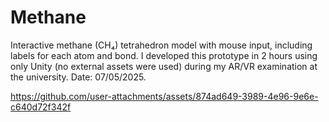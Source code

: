 # Methane
Interactive methane (CH₄) tetrahedron model with mouse input, including labels for each atom and bond. I developed this prototype in 2 hours using only Unity (no external assets were used) during my AR/VR examination at the university. Date: 07/05/2025.


https://github.com/user-attachments/assets/874ad649-3989-4e96-9e6e-c640d72f342f

